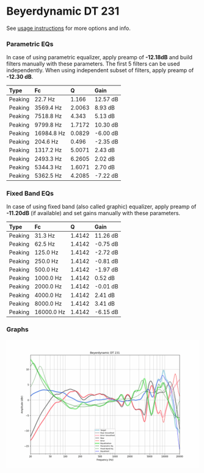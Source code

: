 # Beyerdynamic DT 231
See [usage instructions](https://github.com/jaakkopasanen/AutoEq#usage) for more options and info.

### Parametric EQs
In case of using parametric equalizer, apply preamp of **-12.18dB** and build filters manually
with these parameters. The first 5 filters can be used independently.
When using independent subset of filters, apply preamp of **-12.30 dB**.

| Type    | Fc         |      Q | Gain     |
|:--------|:-----------|:-------|:---------|
| Peaking | 22.7 Hz    | 1.166  | 12.57 dB |
| Peaking | 3569.4 Hz  | 2.0063 | 8.93 dB  |
| Peaking | 7518.8 Hz  | 4.343  | 5.13 dB  |
| Peaking | 9799.8 Hz  | 1.7172 | 10.30 dB |
| Peaking | 16984.8 Hz | 0.0829 | -6.00 dB |
| Peaking | 204.6 Hz   | 0.496  | -2.35 dB |
| Peaking | 1317.2 Hz  | 5.0071 | 2.43 dB  |
| Peaking | 2493.3 Hz  | 6.2605 | 2.02 dB  |
| Peaking | 5344.3 Hz  | 1.6071 | 2.70 dB  |
| Peaking | 5362.5 Hz  | 4.2085 | -7.22 dB |

### Fixed Band EQs
In case of using fixed band (also called graphic) equalizer, apply preamp of **-11.20dB**
(if available) and set gains manually with these parameters.

| Type    | Fc         |      Q | Gain     |
|:--------|:-----------|:-------|:---------|
| Peaking | 31.3 Hz    | 1.4142 | 11.26 dB |
| Peaking | 62.5 Hz    | 1.4142 | -0.75 dB |
| Peaking | 125.0 Hz   | 1.4142 | -2.72 dB |
| Peaking | 250.0 Hz   | 1.4142 | -0.81 dB |
| Peaking | 500.0 Hz   | 1.4142 | -1.97 dB |
| Peaking | 1000.0 Hz  | 1.4142 | 0.52 dB  |
| Peaking | 2000.0 Hz  | 1.4142 | -0.01 dB |
| Peaking | 4000.0 Hz  | 1.4142 | 2.41 dB  |
| Peaking | 8000.0 Hz  | 1.4142 | 3.41 dB  |
| Peaking | 16000.0 Hz | 1.4142 | -6.15 dB |

### Graphs
![](./Beyerdynamic%20DT%20231.png)